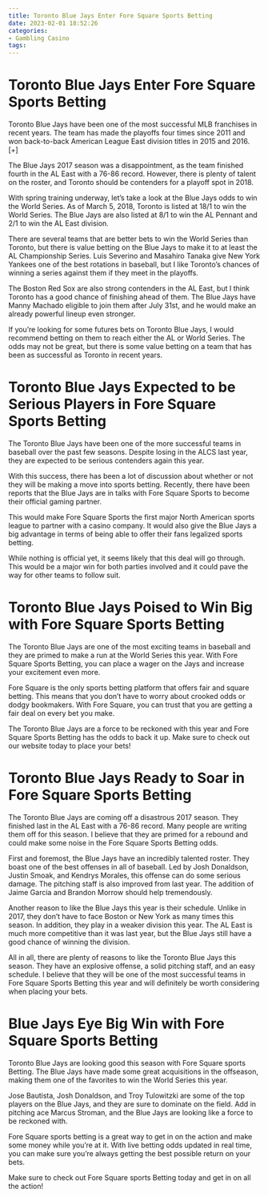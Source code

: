 ```yaml
---
title: Toronto Blue Jays Enter Fore Square Sports Betting
date: 2023-02-01 18:52:26
categories:
- Gambling Casino
tags:
---
```



#  Toronto Blue Jays Enter Fore Square Sports Betting

Toronto Blue Jays have been one of the most successful MLB franchises in recent years. The team has made the playoffs four times since 2011 and won back-to-back American League East division titles in 2015 and 2016. [+]

The Blue Jays 2017 season was a disappointment, as the team finished fourth in the AL East with a 76-86 record. However, there is plenty of talent on the roster, and Toronto should be contenders for a playoff spot in 2018.

With spring training underway, let’s take a look at the Blue Jays odds to win the World Series. As of March 5, 2018, Toronto is listed at 18/1 to win the World Series. The Blue Jays are also listed at 8/1 to win the AL Pennant and 2/1 to win the AL East division.

There are several teams that are better bets to win the World Series than Toronto, but there is value betting on the Blue Jays to make it to at least the AL Championship Series. Luis Severino and Masahiro Tanaka give New York Yankees one of the best rotations in baseball, but I like Toronto’s chances of winning a series against them if they meet in the playoffs.

The Boston Red Sox are also strong contenders in the AL East, but I think Toronto has a good chance of finishing ahead of them. The Blue Jays have Manny Machado eligible to join them after July 31st, and he would make an already powerful lineup even stronger.

If you’re looking for some futures bets on Toronto Blue Jays, I would recommend betting on them to reach either the AL or World Series. The odds may not be great, but there is some value betting on a team that has been as successful as Toronto in recent years.

#  Toronto Blue Jays Expected to be Serious Players in Fore Square Sports Betting

The Toronto Blue Jays have been one of the more successful teams in baseball over the past few seasons. Despite losing in the ALCS last year, they are expected to be serious contenders again this year.

With this success, there has been a lot of discussion about whether or not they will be making a move into sports betting. Recently, there have been reports that the Blue Jays are in talks with Fore Square Sports to become their official gaming partner.

This would make Fore Square Sports the first major North American sports league to partner with a casino company. It would also give the Blue Jays a big advantage in terms of being able to offer their fans legalized sports betting.

While nothing is official yet, it seems likely that this deal will go through. This would be a major win for both parties involved and it could pave the way for other teams to follow suit.

#  Toronto Blue Jays Poised to Win Big with Fore Square Sports Betting

The Toronto Blue Jays are one of the most exciting teams in baseball and they are primed to make a run at the World Series this year. With Fore Square Sports Betting, you can place a wager on the Jays and increase your excitement even more.

Fore Square is the only sports betting platform that offers fair and square betting. This means that you don’t have to worry about crooked odds or dodgy bookmakers. With Fore Square, you can trust that you are getting a fair deal on every bet you make.

The Toronto Blue Jays are a force to be reckoned with this year and Fore Square Sports Betting has the odds to back it up. Make sure to check out our website today to place your bets!

#  Toronto Blue Jays Ready to Soar in Fore Square Sports Betting 

The Toronto Blue Jays are coming off a disastrous 2017 season. They finished last in the AL East with a 76-86 record. Many people are writing them off for this season. I believe that they are primed for a rebound and could make some noise in the Fore Square Sports Betting odds.

 First and foremost, the Blue Jays have an incredibly talented roster. They boast one of the best offenses in all of baseball. Led by Josh Donaldson, Justin Smoak, and Kendrys Morales, this offense can do some serious damage. The pitching staff is also improved from last year. The addition of Jaime Garcia and Brandon Morrow should help tremendously.

Another reason to like the Blue Jays this year is their schedule. Unlike in 2017, they don’t have to face Boston or New York as many times this season. In addition, they play in a weaker division this year. The AL East is much more competitive than it was last year, but the Blue Jays still have a good chance of winning the division.

All in all, there are plenty of reasons to like the Toronto Blue Jays this season. They have an explosive offense, a solid pitching staff, and an easy schedule. I believe that they will be one of the most successful teams in Fore Square Sports Betting this year and will definitely be worth considering when placing your bets.

#  Blue Jays Eye Big Win with Fore Square Sports Betting

 Toronto Blue Jays are looking good this season with Fore Square sports Betting. The Blue Jays have made some great acquisitions in the offseason, making them one of the favorites to win the World Series this year.

Jose Bautista, Josh Donaldson, and Troy Tulowitzki are some of the top players on the Blue Jays, and they are sure to dominate on the field. Add in pitching ace Marcus Stroman, and the Blue Jays are looking like a force to be reckoned with.

 Fore Square sports betting is a great way to get in on the action and make some money while you’re at it. With live betting odds updated in real time, you can make sure you’re always getting the best possible return on your bets.

Make sure to check out Fore Square sports Betting today and get in on all the action!